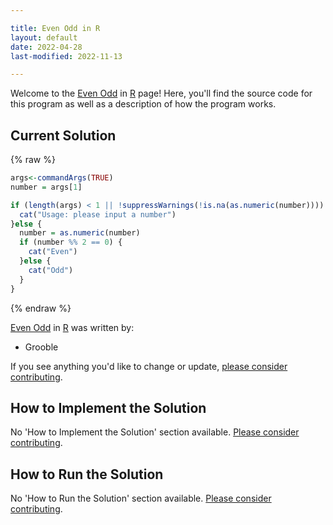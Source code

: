 ```yaml
---

title: Even Odd in R
layout: default
date: 2022-04-28
last-modified: 2022-11-13

---
```


Welcome to the [Even Odd](https://sampleprograms.io/projects/even-odd) in [R](https://sampleprograms.io/languages/r) page! Here, you'll find the source code for this program as well as a description of how the program works.

## Current Solution

{% raw %}

```r
args<-commandArgs(TRUE)
number = args[1]

if (length(args) < 1 || !suppressWarnings(!is.na(as.numeric(number)))) {
  cat("Usage: please input a number")
}else {
  number = as.numeric(number)
  if (number %% 2 == 0) {
    cat("Even")
  }else {
    cat("Odd")
  }
}
```

{% endraw %}

[Even Odd](https://sampleprograms.io/projects/even-odd) in [R](https://sampleprograms.io/languages/r) was written by:

- Grooble

If you see anything you'd like to change or update, [please consider contributing](https://github.com/TheRenegadeCoder/sample-programs).

## How to Implement the Solution

No 'How to Implement the Solution' section available. [Please consider contributing](https://github.com/TheRenegadeCoder/sample-programs-website).

## How to Run the Solution

No 'How to Run the Solution' section available. [Please consider contributing](https://github.com/TheRenegadeCoder/sample-programs-website).